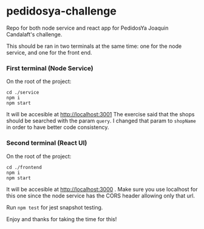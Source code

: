 # pedidosya-challenge
Repo for both node service and react app for PedidosYa Joaquin Candalaft's challenge.

This should be ran in two terminals at the same time: one for the node service, and one for the front end.

### First terminal (Node Service)
On the root of the project:

```shell
cd ./service
npm i
npm start
```

It will be accesible at [http://localhost:3001](http://localhost:3001)
The exercise said that the shops should be searched with the param `query`. I changed that param to `shopName` in order to have better code consistency.

### Second terminal (React UI)
On the root of the project:

```shell
cd ./frontend
npm i
npm start
```

It will be accesible at [http://localhost:3000](http://localhost:3000) . Make sure you use localhost for this one since the node service has the CORS header allowing only that url.

Run `npm test` for jest snapshot testing.

Enjoy and thanks for taking the time for this!
